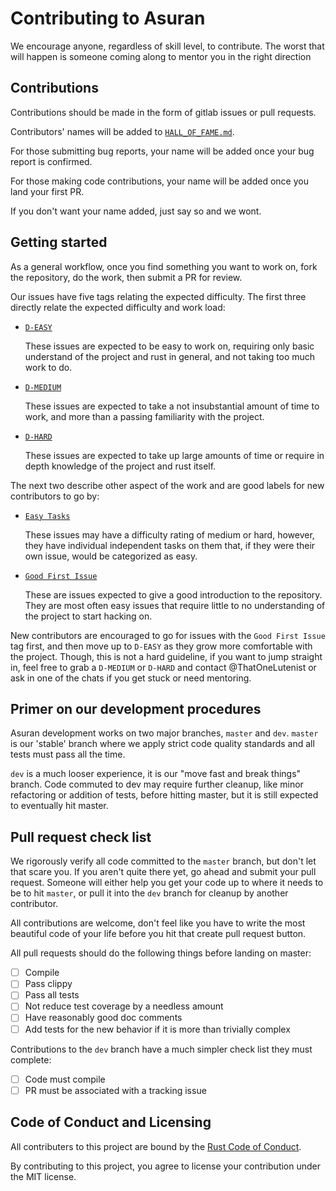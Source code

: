 # Contributing to Asuran

We encourage anyone, regardless of skill level, to contribute. The worst that will happen is someone
coming along to mentor you in the right direction

## Contributions

Contributions should be made in the form of gitlab issues or pull requests.

Contributors' names will be added to [`HALL_OF_FAME.md`](HALL_OF_FAME.md).

For those submitting bug reports, your name will be added once your bug report is confirmed.

For those making code contributions, your name will be added once you land your first PR.

If you don't want your name added, just say so and we wont. 

## Getting started

As a general workflow, once you find something you want to work on, fork the repository, do the
work, then submit a PR for review. 

Our issues have five tags relating the expected difficulty. The first three directly relate the
expected difficulty and work load:

- [`D-EASY`](https://gitlab.com/asuran-rs/asuran/issues?label_name%5B%5D=D-EASY)

  These issues are expected to be easy to work on, requiring only basic understand of the project
  and rust in general, and not taking too much work to do.
  
- [`D-MEDIUM`](https://gitlab.com/asuran-rs/asuran/issues?label_name%5B%5D=D-MEDIUM)

  These issues are expected to take a not insubstantial amount of time to work, and more than a
  passing familiarity with the project.
  
- [`D-HARD`](https://gitlab.com/asuran-rs/asuran/issues?label_name%5B%5D=D-HARD)

  These issues are expected to take up large amounts of time or require in depth knowledge of the
  project and rust itself. 

The next two describe other aspect of the work and are good labels for new contributors to go by:

- [`Easy Tasks`](https://gitlab.com/asuran-rs/asuran/issues?label_name%5B%5D=Easy+Tasks)

  These issues may have a difficulty rating of medium or hard, however, they have individual
  independent tasks on them that, if they were their own issue, would be categorized as easy.
  
- [`Good First Issue`](https://gitlab.com/asuran-rs/asuran/issues?label_name%5B%5D=Good+First+Issue)

  These are issues expected to give a good introduction to the repository. They are most often easy
  issues that require little to no understanding of the project to start hacking on.
  
New contributors are encouraged to go for issues with the `Good First Issue` tag first, and then
move up to `D-EASY` as they grow more comfortable with the project. Though, this is not a hard
guideline, if you want to jump straight in, feel free to grab a `D-MEDIUM` or `D-HARD` and contact
@ThatOneLutenist or ask in one of the chats if you get stuck or need mentoring. 

## Primer on our development procedures 

Asuran development works on two major branches, `master` and `dev`. `master` is our 'stable' branch
where we apply strict code quality standards and all tests must pass all the time.

`dev` is a much looser experience, it is our "move fast and break things" branch. Code commuted to
dev may require further cleanup, like minor refactoring or addition of tests, before hitting master,
but it is still expected to eventually hit master. 

## Pull request check list

We rigorously verify all code committed to the `master` branch, but don't let that scare you. If you
aren't quite there yet, go ahead and submit your pull request. Someone will either help you get your
code up to where it needs to be to hit `master`, or pull it into the `dev` branch for cleanup by another
contributor. 

All contributions are welcome, don't feel like you have to write the most beautiful
code of your life before you hit that create pull request button. 

All pull requests should do the following things before landing on master:
- [ ] Compile
- [ ] Pass clippy 
- [ ] Pass all tests 
- [ ] Not reduce test coverage by a needless amount
- [ ] Have reasonably good doc comments
- [ ] Add tests for the new behavior if it is more than trivially complex

Contributions to the `dev` branch have a much simpler check list they must complete:
- [ ] Code must compile
- [ ] PR must be associated with a tracking issue

## Code of Conduct and Licensing

All contributers to this project are bound by the [Rust Code of
Conduct](https://www.rust-lang.org/policies/code-of-conduct). 

By contributing to this project, you agree to license your contribution under the MIT license.
